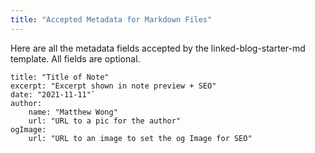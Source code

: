 ```yaml
---
title: "Accepted Metadata for Markdown Files"
---
```


Here are all the metadata fields accepted by the linked-blog-starter-md template. All fields are optional.
```
title: "Title of Note"
excerpt: "Excerpt shown in note preview + SEO"
date: "2021-11-11"`
author:
	name: "Matthew Wong"
	url: "URL to a pic for the author"
ogImage:
	url: "URL to an image to set the og Image for SEO"
```